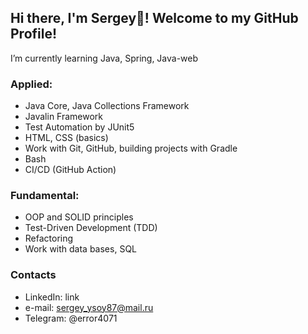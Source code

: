 ## Hi there, I'm Sergey👋! Welcome to my GitHub Profile!

I’m currently learning Java, Spring, Java-web

### Applied:
+ Java Core, Java Collections Framework
+ Javalin Framework
+ Test Automation by JUnit5
+ HTML, CSS (basics)
+ Work with Git, GitHub, building projects with Gradle
+ Bash
+ CI/CD (GitHub Action)

### Fundamental:
+ OOP and SOLID principles
+ Test-Driven Development (TDD)
+ Refactoring
+ Work with data bases, SQL

### Contacts
+ LinkedIn: link
+ e-mail: sergey_ysoy87@mail.ru
+ Telegram: @error4071
